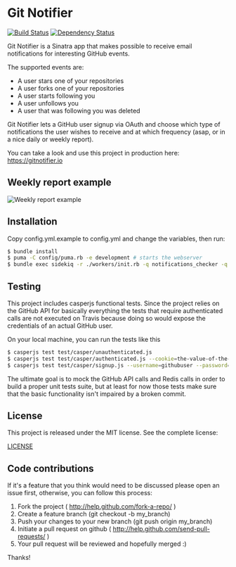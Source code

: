 Git Notifier
==============================

[![Build Status](https://travis-ci.org/andreausu/git-notifier.svg?branch=travis)](https://travis-ci.org/andreausu/git-notifier) [![Dependency Status](https://gemnasium.com/andreausu/github-notifier.svg)](https://gemnasium.com/andreausu/github-notifier)

Git Notifier is a Sinatra app that makes possible to receive email notifications for interesting GitHub events.

The supported events are:
- A user stars one of your repositories
- A user forks one of your repositories
- A user starts following you
- A user unfollows you
- A user that was following you was deleted

Git Notifier lets a GitHub user signup via OAuth and choose which type of notifications the user wishes to receive and at which frequency (asap, or in a nice daily or weekly report).

You can take a look and use this project in production here: https://gitnotifier.io

Weekly report example
------------

![Weekly report example](https://gitnotifier.io/img/screenshot1.png)

Installation
------------

Copy config.yml.example to config.yml and change the variables, then run:

``` bash
$ bundle install
$ puma -C config/puma.rb -e development # starts the webserver
$ bundle exec sidekiq -r ./workers/init.rb -q notifications_checker -q send_email -q send_email_signup -q email_builder # starts the workers
```

Testing
-------

This project includes casperjs functional tests.
Since the project relies on the GitHub API for basically everything the tests that require authenticated calls are not executed on Travis because doing so would expose the credentials of an actual GitHub user.

On your local machine, you can run the tests like this

``` bash
$ casperjs test test/casper/unauthenticated.js
$ casperjs test test/casper/authenticated.js --cookie=the-value-of-the-rack.session-cookie
$ casperjs test test/casper/signup.js --username=githubuser --password=githubpassword # make sure you start with a clean redis db
```

The ultimate goal is to mock the GitHub API calls and Redis calls in order to build a proper unit tests suite, but at least for now those tests make sure that the basic functionality isn't impaired by a broken commit.

License
-------

This project is released under the MIT license.
See the complete license:

[LICENSE](LICENSE)

Code contributions
----------------

If it's a feature that you think would need to be discussed please open an issue first, otherwise, you can follow this process:

1. Fork the project ( http://help.github.com/fork-a-repo/ )
2. Create a feature branch (git checkout -b my_branch)
3. Push your changes to your new branch (git push origin my_branch)
4. Initiate a pull request on github ( http://help.github.com/send-pull-requests/ )
5. Your pull request will be reviewed and hopefully merged :)

Thanks!
